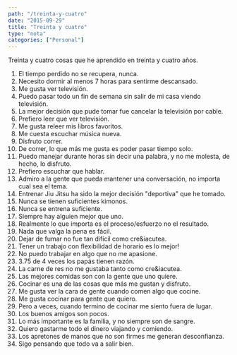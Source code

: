 ```yaml
---
path: "/treinta-y-cuatro"
date: "2015-09-29"
title: "Treinta y cuatro"
type: "nota"
categories: ["Personal"]
---
```


Treinta y cuatro cosas que he aprendido en treinta y cuatro años.

1. El tiempo perdido no se recupera, nunca.
2. Necesito dormir al menos 7 horas para sentirme descansado.
3. Me gusta ver televisión.
4. Puedo pasar todo un fin de semana sin salir de mi casa viendo televisión.
5. La mejor decisión que pude tomar fue cancelar la televisión por cable.
6. Prefiero leer que ver televisión.
7. Me gusta releer mis libros favoritos.
8. Me cuesta escuchar música nueva.
9. Disfruto correr.
10. De correr, lo que más me gusta es poder pasar tiempo solo.
11. Puedo manejar durante horas sin decir una palabra, y no me molesta, de hecho, lo disfruto.
12. Prefiero escuchar que hablar.
13. Admiro a la gente que pueda mantener una conversación, no importa cual sea el tema.
14. Entrenar Jiu Jitsu ha sido la mejor decisión "deportiva" que he tomado.
15. Nunca se tienen suficientes kimonos.
16. Nunca se entrena suficiente.
17. Siempre hay alguien mejor que uno.
18. Realmente lo que importa es el proceso/esfuerzo no el resultado.
19. Nada que valga la pena es fácil.
20. Dejar de fumar no fue tan difícil como cre&iacutea.
21. Tener un trabajo con flexibilidad de horario es lo mejor!
22. No puedo trabajar en algo que no me apasione.
23. 3.75 de 4 veces los papás tienen razón.
24. La carne de res no me gustaba tanto como cre&iacutea.
25. Las mejores comidas son con la gente que uno quiere.
26. Cocinar es una de las cosas que más me gustan y disfruto.
27. Me gusta ver la cara de gente cuando comen algo que cocine.
28. Me gusta cocinar para gente que quiero.
29. Pero a veces, cuando termino de cocinar me siento fuera de lugar.
30. Los buenos amigos son pocos.
31. Lo más importante es la familia, y no siempre son de sangre.
32. Quiero gastarme todo el dinero viajando y comiendo.
33. Los apretones de manos que no son firmes me generan desconfianza.
34. Sigo pensando que todo va a salir bien.
